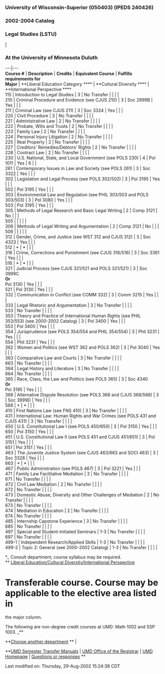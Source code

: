 ### University of Wisconsin-Superior (050403) (IPEDS 240426)

### 2002-2004 Catalog

### Legal Studies (LSTU)

|

### At the University of Minnesota Duluth  
  
---|---  
**Course #**   | **Description**   | **Credits**   | **Equivalent Course**   |
**Fulfills requirements for**  
**Major**   | **Liberal Education Category ****   | **Cultural Diversity
****  | **International Perspective ****  
115 | Introduction to Legal Studies | 3 | No Transfer |   |   |   |  
210 | Criminal Procedure and Evidence (see CJUS 210) | 3 | Soc 2999B | Yes |
|   |  
211 | Criminal Law (see CJUS 211) | 3 | Soc 3324 | Yes |   |   |  
220 | Civil Procedure | 3 | No Transfer |   |   |   |  
221 | Administrative Law | 2 | No Transfer |   |   |   |  
222 | Probate, Wills and Trusts | 2 | No Transfer |   |   |   |  
223 | Family Law | 2 | No Transfer |   |   |   |  
224 | Personal Injury Litigation | 2 | No Transfer |   |   |   |  
225 | Real Property | 2 | No Transfer |   |   |   |  
227 | Creditors' Remedies/Debtors' Rights | 2 | No Transfer |   |   |   |  
228 | Contract Law | 2 | No Transfer |   |   |   |  
230 | U.S. National, State, and Local Government (see POLS 230) | 4 | Pol 1011
| Yes | 6 |   |  
261 | Contemporary Issues in Law and Society (see POLS 261) | 3 | Soc 3322 |
Yes |   |   |  
302 | Legislation and Legal Process (see POLS 302/502) | 3 | Pol 3195 | Yes |
|   |  
502 | Pol 3195 | Yes |   |   |  
303 | Environmental Law and Regulation (see PHIL 303/503 and POLS 303/503) | 3
| Pol 3080 | Yes |   |   |  
503 | Pol 3195 | Yes |   |   |  
305 | Methods of Legal Research and Basic Legal Writing | 2 | Comp 3121 | No |
|   |  
505 |   |   |   |   |  
306 | Methods of Legal Writing and Argumentation | 2 | Comp 3121 | No |   |
|  
506 |   |   |   |   |  
312 | Gender, Crime, and Justice (see WST 312 and CJUS 312) | 3 | Soc 4323 |
Yes |   |   |  
512 | * | * |   |   |  
316 | Crime, Corrections and Punishment (see CJUS 316/516) | 3 | Soc 3361 |
Yes |   |   |  
516 | * | * |   |   |  
321 | Judicial Process (see CJUS 321/521 and POLS 321/521) | 3 | Soc 3999C  
**Or**  
Pol 3130 |  Yes |    |   |  
521 | Pol 3130 | Yes  |   |   |  
332 | Communication in Conflict (see COMM 332) | 3 | Comm 3215 | Yes |    |
|  
333 | Legal Rhetoric and Argumentation | 3 | No Transfer |   |   |   |  
533 | No Transfer |   |   |   |  
353 | Theory and Practice of International Human Rights (see PHIL 353/553)
(see 2000-2002 Catalog) | 3 | Pol 3400 | Yes |   |   |  
553 | Pol 3400 | Yes |   |   |  
354 | Jurisprudence (see POLS 354/554 and PHIL 354/554) | 3 | Phil 3231  | Yes
|   |   |  
554 | Phil 3231 | Yes  |   |   |  
362 | Women and Politics (see WST 362 and POLS 362) | 3 | Pol 3040 | Yes |   |
|  
363 | Comparative Law and Courts | 3 | No Transfer |   |   |   |  
663 | No Transfer |   |   |   |  
364 | Legal History and Literature | 3 | No Transfer |   |   |   |  
664 | No Transfer |   |    |   |  
365 | Race, Class, the Law and Politics (see POLS 365) | 3 | Soc 4340  
**Or**  
Pol 3195 |  Yes |   |   |  
368 | Alternative Dispute Resolution (see POLS 368 and CJUS 368/568) | 3 | Soc
3999D | Yes |   |   |  
568 | * | * |   |   |  
410 | First Nations Law (see FNS 410) | 3 | No Transfer |   |   |   |  
431 | International Law: Human Rights and War Crimes (see POLS 431 and CJUS
431) | 3 | No Transfer |   |   |   |  
450 | U.S. Constitutional Law I (see POLS 450/650) | 3 | Pol 3150 | Yes |   |
|  
650 | Pol 3150 | Yes |   |   |  
451 | U.S. Constitutional Law II (see POLS 451 and CJUS 451/651) | 3 | Pol
3151 | Yes |   |   |  
651 | Pol 3151 | Yes |   |   |  
463 | The Juvenile Justice System (see CJUS 463/663 and SOCI 463) | 3 | Soc
3328 | Yes |   |   |  
663 | * | * |   |   |  
467 | Public Administration (see POLS 467) | 3 | Pol 3221 | Yes |   |   |  
471 | Family Law Facilitative Mediation | 3 | No Transfer |   |   |   |  
671 | No Transfer |   |   |   |  
472 | Civil Law Mediation | 2 | No Transfer |   |   |   |  
672 | No Transfer |   |   |   |  
473 | Domestic Abuse, Diversity and Other Challenges of Mediation | 2 | No
Transfer |   |   |   |  
673 | No Transfer |   |   |   |  
474 | Mediation in Education | 2 | No Transfer |   |   |   |  
674 | No Transfer |   |   |   |  
485 | Internship Capstone Experience | 3 | No Transfer |   |   |   |  
685 | No Transfer |   |   |   |  
497 | Special and Student-Initiated Seminars | 1-3 | No Transfer |   |   |   |  
697 | No Transfer |    |   |   |  
499-1 | Independent Research/Applied Skills | 1-3 | No Transfer |   |   |   |  
499-2 | Topic 2: General (see 2000-2002 Catalog) | 1-3 | No Transfer |   |   |
|  
  
**_* Consult department; course syllabus may be required.  
** [Liberal Education/Cultural Diversity/International
Perspective](http://www1.umn.edu/commpub/umd/gen/libed.html)  
# Transferable course. Course may be applicable to the elective area listed in
the major column.  
  
The following are non-degree credit courses at UMD: Math 1002 and SSP 1003.
_**  
**[ ](/registrar/transfer_Sem/UWS/)**

**[Choose another department](/registrar/transfer_Sem/UWS/) **  |

**[UMD Semester Transfer Manuals](/registrar/transfer_Sem/)  |  [UMD Office of
the Registrar](/registrar/)  |  [UMD Homepage](/)  |  [Questions or
responses](mailto:kjohnso2@d.umn.edu) **  
  
Last modified on: Thursday, 29-Aug-2002 15:24:38 CDT

